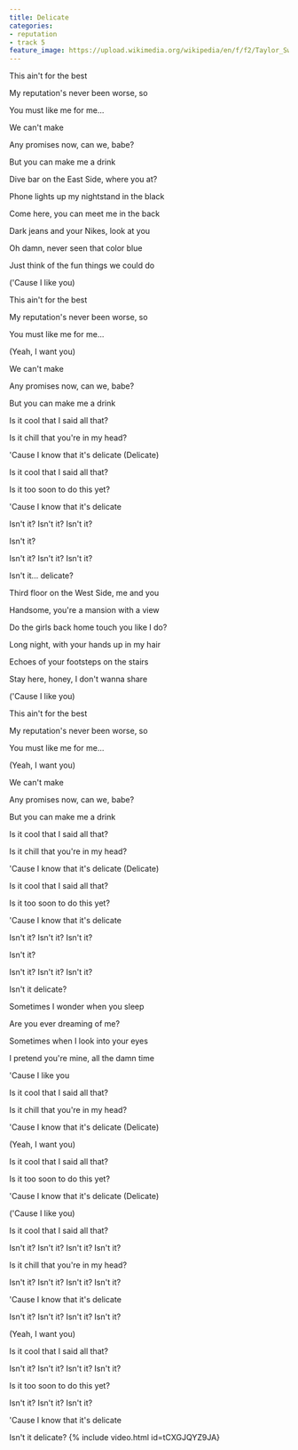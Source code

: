 ```yaml
---
title: Delicate
categories:
- reputation
- track 5
feature_image: https://upload.wikimedia.org/wikipedia/en/f/f2/Taylor_Swift_-_Reputation.png
--- 
```

This ain't for the best

My reputation's never been worse, so

You must like me for me...

We can't make

Any promises now, can we, babe?

But you can make me a drink

Dive bar on the East Side, where you at?

Phone lights up my nightstand in the black

Come here, you can meet me in the back

Dark jeans and your Nikes, look at you

Oh damn, never seen that color blue

Just think of the fun things we could do

('Cause I like you)

This ain't for the best

My reputation's never been worse, so

You must like me for me...

(Yeah, I want you)

We can't make

Any promises now, can we, babe?

But you can make me a drink

Is it cool that I said all that?

Is it chill that you're in my head?

'Cause I know that it's delicate (Delicate)

Is it cool that I said all that?

Is it too soon to do this yet?

'Cause I know that it's delicate

Isn't it? Isn't it? Isn't it?

Isn't it?

Isn't it? Isn't it? Isn't it?

Isn't it... delicate?

Third floor on the West Side, me and you

Handsome, you're a mansion with a view

Do the girls back home touch you like I do?

Long night, with your hands up in my hair

Echoes of your footsteps on the stairs

Stay here, honey, I don't wanna share

('Cause I like you)

This ain't for the best

My reputation's never been worse, so

You must like me for me…

(Yeah, I want you)

We can't make

Any promises now, can we, babe?

But you can make me a drink

Is it cool that I said all that?

Is it chill that you're in my head?

'Cause I know that it's delicate (Delicate)

Is it cool that I said all that?

Is it too soon to do this yet?

'Cause I know that it's delicate

Isn't it? Isn't it? Isn't it?

Isn't it?

Isn't it? Isn't it? Isn't it?

Isn't it delicate?

Sometimes I wonder when you sleep

Are you ever dreaming of me?

Sometimes when I look into your eyes

I pretend you're mine, all the damn time

'Cause I like you

Is it cool that I said all that?

Is it chill that you're in my head?

'Cause I know that it's delicate (Delicate)

(Yeah, I want you)

Is it cool that I said all that?

Is it too soon to do this yet?

'Cause I know that it's delicate (Delicate)

('Cause I like you)

Is it cool that I said all that?

Isn't it? Isn't it? Isn't it? Isn't it?

Is it chill that you're in my head?

Isn't it? Isn't it? Isn't it? Isn't it?

'Cause I know that it's delicate

Isn't it? Isn't it? Isn't it? Isn't it?

(Yeah, I want you)

Is it cool that I said all that?

Isn't it? Isn't it? Isn't it? Isn't it?

Is it too soon to do this yet?

Isn't it? Isn't it? Isn't it?

'Cause I know that it's delicate

Isn't it delicate?
{% include video.html id=tCXGJQYZ9JA}